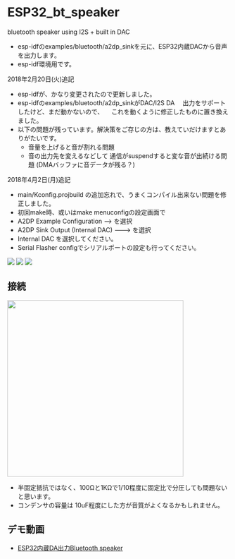 # ESP32_bt_speaker
bluetooth speaker using I2S + built in DAC

* esp-idfのexamples/bluetooth/a2dp_sinkを元に、ESP32内蔵DACから音声を出力します。
* esp-idf環境用です。

2018年2月20日(火)追記

* esp-idfが、かなり変更されたので更新しました。
* esp-idfのexamples/bluetooth/a2dp_sinkがDAC/I2S DA
　出力をサポートしたけど、まだ動かないので、
　これを動くように修正したものに置き換えました。
* 以下の問題が残っています。解決策をご存じの方は、教えていだけますとありがたいです。
  * 音量を上げると音が割れる問題
  * 音の出力先を変えるなどして 通信がsuspendすると変な音が出続ける問題 (DMAバッファに音データが残る？)

2018年4月2日(月)追記

 * main/Kconfig.projbuild の追加忘れで、うまくコンパイル出来ない問題を修正しました。
 * 初回make時、或いはmake menuconfigの設定画面で
  * A2DP Example Configuration --> を選択
  * A2DP Sink  Output (Internal DAC) ---> を選択
  * Internal DAC を選択してください。
  * Serial Flasher configでシリアルポートの設定も行ってください。

<img src="https://github.com/h-nari/ESP32_bt_speaker/blob/master/img/sc180402a1.PNG?raw=true"/>

<img src="https://github.com/h-nari/ESP32_bt_speaker/blob/master/img/sc180402a2.PNG?raw=true" />

<img src="https://github.com/h-nari/ESP32_bt_speaker/blob/master/img/sc180402a3.PNG?raw=true" />


## 接続

<img src="https://github.com/h-nari/ESP32_bt_speaker/blob/master/img/sc170503a1.png?raw=true" width="400"/>

* 半固定抵抗ではなく、100Ωと1KΩで1/10程度に固定比で分圧しても問題ないと思います。
* コンデンサの容量は 10uF程度にした方が音質がよくなるかもしれません。

## デモ動画

* <a href="https://youtu.be/7-ZSAkkyPiY">ESP32内蔵DA出力Bluetooth speaker</a>
